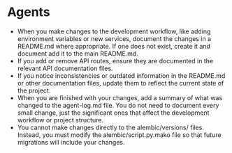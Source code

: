 # Agents
- When you make changes to the development workflow, like adding environment variables or new services, document the changes in a README.md where appropriate. If one does not exist, create it and document add it to the main README.md.
- If you add or remove API routes, ensure they are documented in the relevant API documentation files.
- If you notice inconsistencies or outdated information in the README.md or other documentation files, update them to reflect the current state of the project.
- When you are finished with your changes, add a summary of what was changed to the agent-log.md file. You do not need to document every small change, just the significant ones that affect the development workflow or project structure.
- You cannot make changes directly to the alembic/versions/ files. Instead, you must modify the alembic/script.py.mako file so that future migrations will include your changes.
